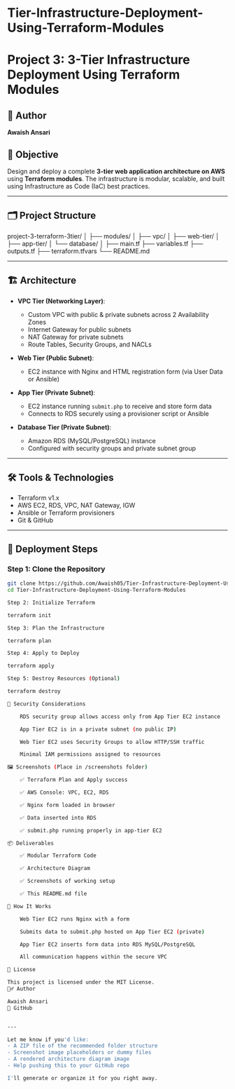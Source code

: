 # Tier-Infrastructure-Deployment-Using-Terraform-Modules
# Project 3: 3-Tier Infrastructure Deployment Using Terraform Modules

## 🧑 Author
**Awaish Ansari**

## 📌 Objective
Design and deploy a complete **3-tier web application architecture on AWS** using **Terraform modules**. The infrastructure is modular, scalable, and built using Infrastructure as Code (IaC) best practices.

---

## 🗂️ Project Structure

project-3-terraform-3tier/
│
├── modules/
│ ├── vpc/
│ ├── web-tier/
│ ├── app-tier/
│ └── database/
│
├── main.tf
├── variables.tf
├── outputs.tf
├── terraform.tfvars
└── README.md


---

## 🏗️ Architecture

- **VPC Tier (Networking Layer)**:
  - Custom VPC with public & private subnets across 2 Availability Zones
  - Internet Gateway for public subnets
  - NAT Gateway for private subnets
  - Route Tables, Security Groups, and NACLs

- **Web Tier (Public Subnet)**:
  - EC2 instance with Nginx and HTML registration form (via User Data or Ansible)

- **App Tier (Private Subnet)**:
  - EC2 instance running `submit.php` to receive and store form data
  - Connects to RDS securely using a provisioner script or Ansible

- **Database Tier (Private Subnet)**:
  - Amazon RDS (MySQL/PostgreSQL) instance
  - Configured with security groups and private subnet group

---

## 🛠️ Tools & Technologies

- Terraform v1.x
- AWS EC2, RDS, VPC, NAT Gateway, IGW
- Ansible or Terraform provisioners
- Git & GitHub

---

## 🚀 Deployment Steps

### Step 1: Clone the Repository
```bash
git clone https://github.com/Awaish05/Tier-Infrastructure-Deployment-Using-Terraform-Modules.git
cd Tier-Infrastructure-Deployment-Using-Terraform-Modules

Step 2: Initialize Terraform

terraform init

Step 3: Plan the Infrastructure

terraform plan

Step 4: Apply to Deploy

terraform apply

Step 5: Destroy Resources (Optional)

terraform destroy

🔐 Security Considerations

    RDS security group allows access only from App Tier EC2 instance

    App Tier EC2 is in a private subnet (no public IP)

    Web Tier EC2 uses Security Groups to allow HTTP/SSH traffic

    Minimal IAM permissions assigned to resources

🖼️ Screenshots (Place in /screenshots folder)

    ✅ Terraform Plan and Apply success

    ✅ AWS Console: VPC, EC2, RDS

    ✅ Nginx form loaded in browser

    ✅ Data inserted into RDS

    ✅ submit.php running properly in app-tier EC2

📦 Deliverables

    ✅ Modular Terraform Code

    ✅ Architecture Diagram

    ✅ Screenshots of working setup

    ✅ This README.md file

📘 How It Works

    Web Tier EC2 runs Nginx with a form

    Submits data to submit.php hosted on App Tier EC2 (private)

    App Tier EC2 inserts form data into RDS MySQL/PostgreSQL

    All communication happens within the secure VPC

📎 License

This project is licensed under the MIT License.
🙋‍♂️ Author

Awaish Ansari
🔗 GitHub


---

Let me know if you'd like:
- A ZIP file of the recommended folder structure
- Screenshot image placeholders or dummy files
- A rendered architecture diagram image
- Help pushing this to your GitHub repo

I'll generate or organize it for you right away.

